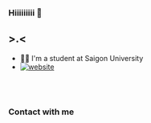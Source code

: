 ### Hiiiiiiiii 👋
## >.<
- 👨‍💻 I'm a student at Saigon University 
- [![website](./img/instagram-light.svg)](https://instagram.com/codeSTACKr#gh-light-mode-only)
<!--
**LeBaoTai/LeBaoTai** is a ✨ _special_ ✨ repository because its `README.md` (this file) appears on your GitHub profile.

Here are some ideas to get you started:

- 🔭 I’m currently working on ...
- 🌱 I’m currently learning ...
- 👯 I’m looking to collaborate on ...
- 🤔 I’m looking for help with ...
- 💬 Ask me about ...
- 📫 How to reach me: ...
- 😄 Pronouns: ...
- ⚡ Fun fact: ...
-->

[instagram]: https://www.instagram.com/fiat_._

<br>
<br>

### Contact with me

